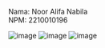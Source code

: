 Nama: Noor Alifa Nabila  
NPM: 2210010196  

![image](https://github.com/user-attachments/assets/040eb150-7d69-4d39-b66a-acb24da2fa14)
![image](https://github.com/user-attachments/assets/094c64ab-8f2b-43ec-ac7e-dc9ee36d431b)
![image](https://github.com/user-attachments/assets/b7bc3f6e-2533-4ebb-961f-78630f2a4a8a)
